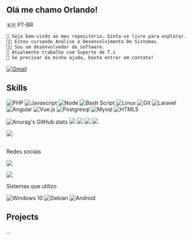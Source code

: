 ## Olá me chamo Orlando!

🇧🇷 PT-BR

    👋 Seja bem-vindo ao meu repositório. Sinta-se livre para explorar.
    🧑‍🎓 Estou cursando Análise e Desenvolvimento De Sistemas.
    🧑‍💻 Sou um desenvolvedor de software.
    👔 Atualmente trabalho com Suporte de T.i
    💬 Se precisar da minha ajuda, basta entrar em contato!

  [![Gmail](https://img.shields.io/badge/Gmail-%23333?style=for-the-badge&logo=gmail&logoColor=white)](mailto:alvesorlando9@gmail.com)


## Skills

  ![PHP](https://img.shields.io/badge/PHP-7a86b8?style=for-the-badge&logo=php&logoColor=white)
  ![Javascript](https://img.shields.io/badge/Javascript-f7e018?style=for-the-badge&logo=javascript&logoColor=white)
  ![Node](https://img.shields.io/badge/Node.js-4e9b43?style=for-the-badge&logo=node.js&logoColor=white)
  ![Bash Script](https://img.shields.io/badge/Shell_Script-121011?style=for-the-badge&logo=gnu-bash&logoColor=white)
  ![Linux](https://img.shields.io/badge/Linux-E34F26?style=for-the-badge&logo=linux&logoColor=white)
  ![Git](https://img.shields.io/badge/Git-E34F26?style=for-the-badge&logo=git&logoColor=white)
  ![Laravel](https://img.shields.io/badge/Laravel-FF2D20?style=for-the-badge&logo=laravel&logoColor=white)
  ![Angular](https://img.shields.io/badge/Angular-DD0031?style=for-the-badge&logo=angular&logoColor=white)
  ![Vue.js](https://img.shields.io/badge/Vue.js-3fb984?style=for-the-badge&logo=vue.js&logoColor=white)
  ![Postgresql](https://img.shields.io/badge/PostgreSQL-699eca?style=for-the-badge&logo=PostgreSQL&logoColor=white)
  ![Mysql](https://img.shields.io/badge/MySQL-3e6e93?style=for-the-badge&logo=mysql&logoColor=white)
  ![HTML5](https://img.shields.io/badge/HTML5-E34F26?style=for-the-badge&logo=html5&logoColor=white)
  


  ![Anurag's GitHub stats](https://github-readme-stats.vercel.app/api?username=orlandu1&show_icons=true&theme=dark)
  ![](https://activity-graph.herokuapp.com/graph?username=orlandu1&theme=react-dark&hide_border=true)
  ![](http://github-profile-summary-cards.vercel.app/api/cards/profile-details?username=orlandu1&theme=github_dark)
  ![](http://github-profile-summary-cards.vercel.app/api/cards/repos-per-language?username=orlandu1&theme=github_dark)
  ![](http://github-profile-summary-cards.vercel.app/api/cards/most-commit-language?username=orlandu1&theme=github_dark)

![](https://streak-stats.demolab.com?user=orlandu1&theme=github-dark-blue&hide_border=true&locale=pt-br&date_format=j%20M%5B%20Y%5D)


<br>
Redes sociais
<div> 
  
  <a href="https://instagram.com/orlandu" target="_blank"><img src="https://img.shields.io/badge/-Instagram-%23E4405F?style=for-the-badge&logo=instagram&logoColor=white" target="_blank"></a>
  
  <a href="https://www.linkedin.com/in/orlando-alves-2159b31b2/" target="_blank"><img src="https://img.shields.io/badge/-LinkedIn-%230077B5?style=for-the-badge&logo=linkedin&logoColor=white" target="_blank"></a> 
</div>

Sistemas que utilizo

![Windows 10](https://img.shields.io/badge/Windows-0078D6?style=for-the-badge&logo=windows&logoColor=white)
![Debian](https://img.shields.io/badge/Debian-A81D33?style=for-the-badge&logo=debian&logoColor=white)
![Android](https://img.shields.io/badge/Android-3DDC84?style=for-the-badge&logo=android&logoColor=white)



## Projects

...
